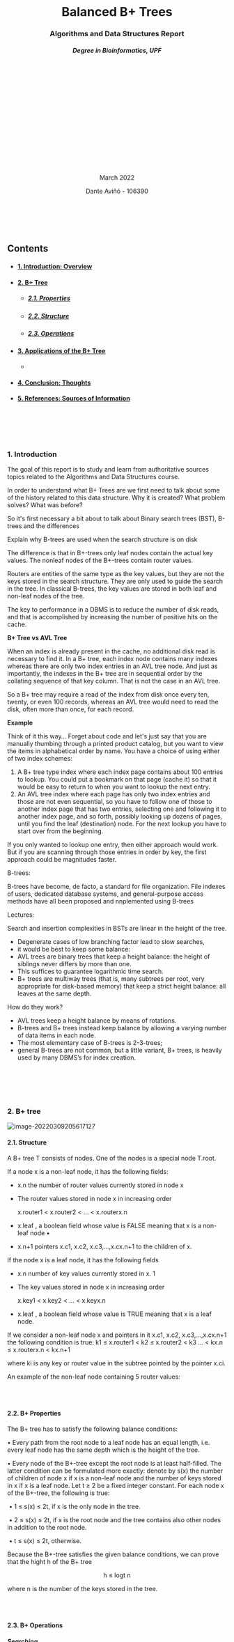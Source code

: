 <br/><br/>
<br/><br/>
<br/><br/>
<br/><br/>
    

<div style="text-align: center;">
    <h1>Balanced B+ Trees</h1>
	<h3>Algorithms and Data Structures Report</h3>
    <h5>Degree in Bioinformatics, UPF</h5>
    <br/><br/>
    <br/><br/>
	<br/><br/>
	<br/><br/>
    <br/><br/>
    <br/><br/>
    <br/><br/>
	<p>March 2022</p>
	<p>Dante Aviñó - 106390</p>
</div>


<div style="page-break-after: always; break-after: page;"></div>

<br/><br/>
<br/><br/>

<h2> Contents </h2>

- #### [1. Introduction: Overview](#Introduction)

- #### [2. B+ Tree](#B+Tree)

  - ##### [2.1. Properties](#B+Properties)
  - ##### [2.2. Structure](#B+Structure)
  - ##### [2.3. Operations](#B+Operations)

- #### [3. Applications of the B+ Tree](#B+Uses)

  - 

- #### [4. Conclusion: Thoughts](#Conclusion)

- #### [5. References: Sources of Information](#References)

<div style="page-break-after: always; break-after: page;"></div>

<br/><br/>
<br/><br/>

<div id='Introduction'/>
<h3>1. Introduction </h3>
The goal of this report is to study and learn from authoritative sources topics related to the Algorithms and Data Structures course.

In order to understand what B+ Trees are we first need to talk about some of the history related to this data structure. Why it is created? What problem solves? What was before?

So it's first necessary a bit about to talk about Binary search trees (BST), B-trees and the differences


Explain why B-trees are used when the search structure is on disk

The difference is that in B+-trees only leaf nodes contain the actual key values. The nonleaf nodes of the B+-trees contain router values.

Routers are entities of the same type as the key values, but they are not the keys stored in the search structure. They are only used to guide the search in the tree. In classical B-trees, the key values are stored in both leaf and non-leaf nodes of the tree.





The key to performance in a DBMS is to reduce the number of disk reads, and that is accomplished by increasing the number of positive hits on the cache.

**B+ Tree vs AVL Tree**

When an index is already present in the cache, no additional disk read is necessary to find it. In a B+ tree, each index node contains many indexes whereas there are only two index entries in an AVL tree node. And just as importantly, the indexes in the B+ tree are in sequential order by the collating sequence of that key column. That is not the case in an AVL tree.

So a B+ tree may require a read of the index from disk once every ten, twenty, or even 100 records, whereas an AVL tree would need to read the disk, often more than once, for each record.

**Example**

Think of it this way… Forget about code and let's just say that you are manually thumbing through a printed product catalog, but you want to view the items in alphabetical order by name. You have a choice of using either of two index schemes:

1. A B+ tree type index where each index page contains about 100 entries to lookup. You could put a bookmark on that page (cache it) so that it would be easy to return to when you want to lookup the next entry.
2. An AVL tree index where each page has only two index entries and those are not even sequential, so you have to follow one of those to another index page that has two entries, selecting one and following it to another index page, and so forth, possibly looking up dozens of pages, until you find the leaf (destination) node. For the next lookup you have to start over from the beginning.

If you only wanted to lookup one entry, then either approach would work. But if you are scanning through those entries in order by key, the first approach could be magnitudes faster.





B-trees:

B-trees have become, de facto, a standard for file organization. File indexes of users, dedicated database systems, and general-purpose access methods have all been proposed and nnplemented using B-trees







Lectures:

Search and insertion complexities in BSTs are linear in the height of the tree. 

- Degenerate cases of low branching factor lead to slow searches, 
- it would be best to keep some balance: 
- AVL trees are binary trees that keep a height balance: the height of siblings never differs by more than one. 
- This suffices to guarantee logarithmic time search. 
- B+ trees are multiway trees (that is, many subtrees per root, very appropriate for disk-based memory) that keep a strict height balance: all leaves at the same depth. 

How do they work? 

- AVL trees keep a height balance by means of rotations. 
- B-trees and B+ trees instead keep balance by allowing a varying number of data items in each node. 
- The most elementary case of B-trees is 2-3-trees; 
- general B-trees are not common, but a little variant, B+ trees, is heavily used by many DBMS’s for index creation. 

<div style="page-break-after: always; break-after: page;"></div>

<br/><br/>
<br/><br/>

<div id='B+Tree'/>
<h3>2. B+ tree</h3>

![image-20220309205617127](/home/dabadav/Documents/GitHub/Report/data/image-20220309205617127.png)

<div id='B+Structure'/>
<h4>2.1. Structure</h4>

A B+ tree T consists of nodes. One of the nodes is a special node T.root. 

If a node x is a non-leaf node, it has the following fields: 

- x.n the number of router values currently stored in node x 

- The router values stored in node x in increasing order 

  x.router1 < x.router2 < ... < x.routerx.n 

- x.leaf , a boolean field whose value is FALSE meaning that x is a non-leaf node •

- x.n+1 pointers x.c1, x.c2, x.c3,...,x.cx.n+1 to the children of x. 

If the node x is a leaf node, it has the following fields 

- x.n number of key values currently stored in x. 1 

- The key values stored in node x in increasing order 

  x.key1 < x.key2 < ... < x.keyx.n 
  
- x.leaf , a boolean field whose value is TRUE meaning that x is a leaf node. 

If we consider a non-leaf node x and pointers in it x.c1, x.c2, x.c3,...,x.cx.n+1 
the following condition is true: 
k1 ≤ x.router1 < k2 ≤ x.router2 < k3 ... < kx.n ≤ x.routerx.n < kx.n+1

where ki is any key or router value in the subtree pointed by the pointer x.ci. 

An example of the non-leaf node containing 5 router values:

<br/><br/>

<div id='B+Properties'/>
<h4>2.2. B+ Properties </h4>

The B+ tree has to satisfy the following balance conditions: 

• Every path from the root node to a leaf node has an equal length, i.e. every leaf node has the same depth which is the height of the tree. 

• Every node of the B+-tree except the root node is at least half-filled. The latter condition can be formulated more exactly: denote by s(x) the number of children of node x if x is a non-leaf node and the number of keys stored in x if x is a leaf node. Let t ≥ 2 be a fixed integer constant. For each node x of the B+-tree, the following is true: 

​	• 1 ≤ s(x) ≤ 2t, if x is the only node in the tree. 

​	• 2 ≤ s(x) ≤ 2t, if x is the root node and the tree contains also other nodes in addition to the root node. 

​	• t ≤ s(x) ≤ 2t, otherwise. 

Because the B+-tree satisfies the given balance conditions, we can prove that the hight h of the B+ tree 

<p style="text-align: center;">h ≤ logt n</p>

where n is the number of the keys stored in the tree.

<br/><br/>

<div id='B+Operations'/>
<h4>2.3. B+ Operations</h4>

<h5>Searching</h5>

```c++
BTreeSearch(T,k)
x = T.root
while not x.leaf
	i = 1
	while i ≤ x.n and k > x.routeri
		i = i+1
	x = x.ci
	DiskRead(x)
i = 1
while i ≤ x.n and k > x.keyi
	i = i+1
if i ≤ x.n and k = x.keyi
	return ( x, i )
else return NIL
```
<u>**Time Complexity**</u>

<h4>Insertion</h4>

<h4>Deletion</h4>

<div style="page-break-after: always; break-after: page;"></div>

<br/><br/>
<br/><br/>

<div id='B+Uses'/>
<h3>3. Uses of the B+ Tree</h4>
B+ trees are one of the most popular data structures for databases today. They are used to store and retrieve large amounts of data very quickly.

<div style="page-break-after: always; break-after: page;"></div>

<br/><br/>
<br/><br/>

<div id='Conclusion'/>
<h3>4. Conclusion: Thoughts</h4>
In a nutshell, in this report has been very interesting to perform, see and explore. 

Whether you’re interested in how exactly people get rich by mining bitcoin to do so yourself or you’re
simply curious to know about database security structure and how exactly you are identified on your accounts, the answer to that is to understand the various concepts that hashing revolves around.
Finding out these things and seeing how hashing and them are tied together was interesting and dynamic to explore and learn about, as many of these are things we observe and interact with every other day and we never really stop to give them any thought. By doing so, we learnt some more about hashing and in turn about the world we live in, and that which surrounds us.

<div style="page-break-after: always; break-after: page;"></div>

<br/><br/>
<br/><br/>

<div id='References'/>
<h3>5. References: Sources of Information</h4>

**Introduction to algorithms; [Thomas H. Cormen](https://edutechlearners.com/download/Introduction_to_algorithms-3rd%20Edition.pdf), 3rd Edition (2009)**

**Organization and maintenance of large ordered indices; [R. Bayer, E. McCreight](https://infolab.usc.edu/csci585/Spring2010/den_ar/indexing.pdf), July 1970**

**The Ubiquitous B-Tree; [Comer, Douglas](http://carlosproal.com/ir/papers/p121-comer.pdf), June 1979**

**A Novel Space Based Hosting Approach for Ultra Low Latency Web Services; [Dala, Debabrata](https://www.techrxiv.org/ndownloader/files/33448376/1), January 2022**

**2-3 and B-Trees; [Shankha, Amartya](https://ocw.mit.edu/courses/electrical-engineering-and-computer-science/6-046j-design-and-analysis-of-algorithms-spring-2015/recitation-videos/recitation-2-b-trees), March 2016**


